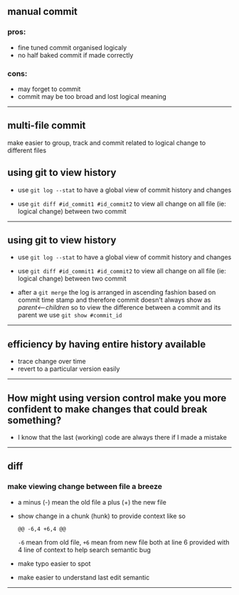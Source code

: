 ## manual commit

### pros:
 - fine tuned commit organised logicaly
 - no half baked commit if made correctly

### cons:
 - may forget to commit
 - commit may be too broad and lost logical meaning
----------------
## multi-file commit
make easier to group, track and commit related to logical change to different files

## using git to view history
- use `git log --stat` to have a global view of commit history and changes

- use `git diff #id_commit1 #id_commit2` to view all  change on all file (ie: logical change) between two commit 
----------------
## using git to view history
- use `git log --stat` to have a global view of commit history and changes

- use `git diff #id_commit1 #id_commit2` to view all  change on all file (ie: logical change) between two commit 
- after a `git merge` the log is arranged in ascending fashion based on commit time stamp and therefore
commit doesn't always show as *parent<--children* so to view the difference between a commit and its parent 
we use `git show #commit_id`
---------------
## efficiency by having entire history available

- trace change over time
- revert to a particular version easily
----------------
## How might using version control make you more confident to make changes that could break something?

- I know that the last (working) code are always there if I made a mistake
----------------
## diff
### make viewing change between file a breeze
- a minus (-) mean the old file a plus (+) the new file
- show change in a chunk (hunk) to provide context like so

    `@@ -6,4 +6,4 @@`

    `-6` mean from old file, `+6` mean from new file both at line 6 provided with 4 line of context to help search semantic bug
- make typo easier to spot
- make easier to understand last edit semantic
----------------
